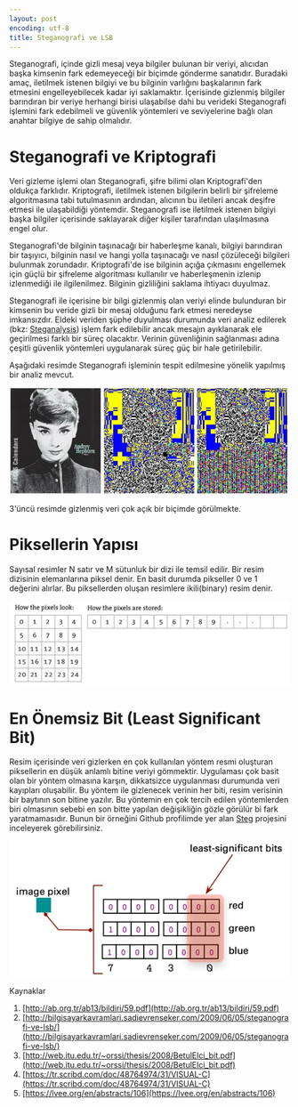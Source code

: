 ```yaml
---
layout: post
encoding: utf-8
title: Steganografi ve LSB
---
```


Steganografi, içinde gizli mesaj veya bilgiler bulunan bir veriyi, alıcıdan başka kimsenin fark edemeyeceği bir biçimde gönderme sanatıdır. Buradaki amaç, iletilmek istenen bilgiyi ve bu bilginin varlığını başkalarının fark etmesini engelleyebilecek kadar iyi saklamaktır. İçerisinde gizlenmiş bilgiler barındıran bir veriye herhangi birisi ulaşabilse dahi bu verideki Steganografi işlemini fark edebilmeli ve güvenlik yöntemleri ve seviyelerine bağlı olan anahtar bilgiye de sahip olmalıdır.

# Steganografi ve Kriptografi
Veri gizleme işlemi olan Steganografi, şifre bilimi olan Kriptografi'den oldukça farklıdır. Kriptografi, iletilmek istenen bilgilerin belirli bir şifreleme algoritmasına tabi tutulmasının ardından, alıcının bu iletileri ancak deşifre etmesi ile ulaşabildiği yöntemdir. Steganografi ise iletilmek istenen bilgiyi başka bilgiler içerisinde saklayarak diğer kişiler tarafından ulaşılmasına engel olur.

Steganografi'de bilginin taşınacağı bir haberleşme kanalı, bilgiyi barındıran bir taşıyıcı, bilginin nasıl ve hangi yolla taşınacağı ve nasıl çözüleceği bilgileri bulunmak zorundadır. Kriptografi'de ise bilginin açığa çıkmasını engellemek için güçlü bir şifreleme algoritması kullanılır ve haberleşmenin izlenip izlenmediği ile ilgilenilmez. Bilginin gizliliğini saklama ihtiyacı duyulmaz.

Steganografi ile içerisine bir bilgi gizlenmiş olan veriyi elinde bulunduran bir kimsenin bu veride gizli bir mesaj olduğunu fark etmesi neredeyse imkansızdır. Eldeki veriden şüphe duyulması durumunda veri analiz edilerek (bkz: [Steganalysis](https://en.wikipedia.org/wiki/Steganalysis)) işlem fark edilebilir ancak mesajın ayıklanarak ele geçirilmesi farklı bir süreç olacaktır. Verinin güvenliğinin sağlanması adına çeşitli güvenlik yöntemleri uygulanarak süreç güç bir hale getirilebilir.  

Aşağıdaki resimde Steganografi işleminin tespit edilmesine yönelik yapılmış bir analiz mevcut.

<img src="/assets/img/2015/lsbanalyse.jpg" style="width: 600px;"/>

3'üncü resimde gizlenmiş veri çok açık bir biçimde görülmekte.

# Piksellerin Yapısı
Sayısal resimler N satır ve M sütunluk bir dizi ile temsil edilir. Bir resim dizisinin elemanlarına piksel denir. En basit durumda pikseller 0 ve 1 değerini alırlar. Bu piksellerden oluşan resimlere ikili(binary) resim denir.

![](/assets/img/2015/pixelarray.jpg)

# En Önemsiz Bit (Least Significant Bit)

Resim içerisinde veri gizlerken en çok kullanılan yöntem resmi oluşturan piksellerin en düşük anlamlı bitine veriyi gömmektir. Uygulaması çok basit olan bir yöntem olmasına karşın, dikkatsizce uygulanması durumunda veri kayıpları oluşabilir. Bu yöntem ile gizlenecek verinin her biti, resim verisinin bir baytının son bitine yazılır. Bu yöntemin en çok tercih edilen yöntemlerden biri olmasının sebebi en son bitte yapılan değişikliğin gözle görülür bi fark yaratmamasıdır. Bunun bir örneğini Github profilimde yer alan [Steg](https://github.com/ertseyhan/steg.git) projesini inceleyerek görebilirsiniz.

![](/assets/img/2015/lsbits.jpg)

Kaynaklar  
1. [http://ab.org.tr/ab13/bildiri/59.pdf](http://ab.org.tr/ab13/bildiri/59.pdf)  
2. [http://bilgisayarkavramlari.sadievrenseker.com/2009/06/05/steganografi-ve-lsb/](http://bilgisayarkavramlari.sadievrenseker.com/2009/06/05/steganografi-ve-lsb/)  
3. [http://web.itu.edu.tr/~orssi/thesis/2008/BetulElci_bit.pdf](http://web.itu.edu.tr/~orssi/thesis/2008/BetulElci_bit.pdf)  
4. [https://tr.scribd.com/doc/48764974/31/VISUAL-C](https://tr.scribd.com/doc/48764974/31/VISUAL-C)  
5. [https://lvee.org/en/abstracts/106](https://lvee.org/en/abstracts/106)  